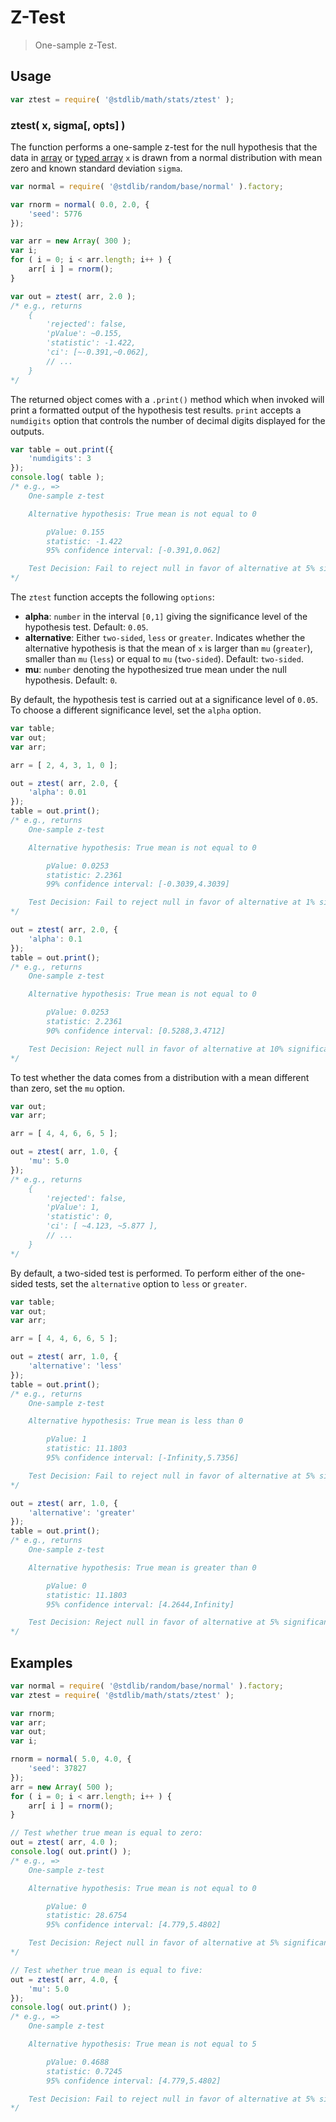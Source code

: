 <!--

@license Apache-2.0

Copyright (c) 2018 The Stdlib Authors.

Licensed under the Apache License, Version 2.0 (the "License");
you may not use this file except in compliance with the License.
You may obtain a copy of the License at

   http://www.apache.org/licenses/LICENSE-2.0

Unless required by applicable law or agreed to in writing, software
distributed under the License is distributed on an "AS IS" BASIS,
WITHOUT WARRANTIES OR CONDITIONS OF ANY KIND, either express or implied.
See the License for the specific language governing permissions and
limitations under the License.

-->

# Z-Test

> One-sample z-Test.

<section class="usage">

## Usage

```javascript
var ztest = require( '@stdlib/math/stats/ztest' );
```

### ztest( x, sigma\[, opts] )

The function performs a one-sample z-test for the null hypothesis that the data in [array][mdn-array] or [typed array][mdn-typed-array] `x` is drawn from a normal distribution with mean zero and known standard deviation `sigma`.

```javascript
var normal = require( '@stdlib/random/base/normal' ).factory;

var rnorm = normal( 0.0, 2.0, {
    'seed': 5776
});

var arr = new Array( 300 );
var i;
for ( i = 0; i < arr.length; i++ ) {
    arr[ i ] = rnorm();
}

var out = ztest( arr, 2.0 );
/* e.g., returns
    {
        'rejected': false,
        'pValue': ~0.155,
        'statistic': -1.422,
        'ci': [~-0.391,~0.062],
        // ...
    }
*/
```

The returned object comes with a `.print()` method which when invoked will print a formatted output of the hypothesis test results. `print` accepts a `numdigits` option that controls the number of decimal digits displayed for the outputs.

```javascript
var table = out.print({
    'numdigits': 3
});
console.log( table );
/* e.g., =>
    One-sample z-test

    Alternative hypothesis: True mean is not equal to 0

        pValue: 0.155
        statistic: -1.422
        95% confidence interval: [-0.391,0.062]

    Test Decision: Fail to reject null in favor of alternative at 5% significance level
*/
```

The `ztest` function accepts the following `options`:

-   **alpha**: `number` in the interval `[0,1]` giving the significance level of the hypothesis test. Default: `0.05`.
-   **alternative**: Either `two-sided`, `less` or `greater`. Indicates whether the alternative hypothesis is that the mean of `x` is larger than `mu` (`greater`), smaller than `mu` (`less`) or equal to `mu` (`two-sided`). Default: `two-sided`.
-   **mu**: `number` denoting the hypothesized true mean under the null hypothesis. Default: `0`.

By default, the hypothesis test is carried out at a significance level of `0.05`. To choose a different significance level, set the `alpha` option.

```javascript
var table;
var out;
var arr;

arr = [ 2, 4, 3, 1, 0 ];

out = ztest( arr, 2.0, {
    'alpha': 0.01
});
table = out.print();
/* e.g., returns
    One-sample z-test

    Alternative hypothesis: True mean is not equal to 0

        pValue: 0.0253
        statistic: 2.2361
        99% confidence interval: [-0.3039,4.3039]

    Test Decision: Fail to reject null in favor of alternative at 1% significance level
*/

out = ztest( arr, 2.0, {
    'alpha': 0.1
});
table = out.print();
/* e.g., returns
    One-sample z-test

    Alternative hypothesis: True mean is not equal to 0

        pValue: 0.0253
        statistic: 2.2361
        90% confidence interval: [0.5288,3.4712]

    Test Decision: Reject null in favor of alternative at 10% significance level
*/
```

To test whether the data comes from a distribution with a mean different than zero, set the `mu` option.

```javascript
var out;
var arr;

arr = [ 4, 4, 6, 6, 5 ];

out = ztest( arr, 1.0, {
    'mu': 5.0
});
/* e.g., returns
    {
        'rejected': false,
        'pValue': 1,
        'statistic': 0,
        'ci': [ ~4.123, ~5.877 ],
        // ...
    }
*/
```

By default, a two-sided test is performed. To perform either of the one-sided tests, set the `alternative` option to `less` or `greater`.

```javascript
var table;
var out;
var arr;

arr = [ 4, 4, 6, 6, 5 ];

out = ztest( arr, 1.0, {
    'alternative': 'less'
});
table = out.print();
/* e.g., returns
    One-sample z-test

    Alternative hypothesis: True mean is less than 0

        pValue: 1
        statistic: 11.1803
        95% confidence interval: [-Infinity,5.7356]

    Test Decision: Fail to reject null in favor of alternative at 5% significance level
*/

out = ztest( arr, 1.0, {
    'alternative': 'greater'
});
table = out.print();
/* e.g., returns
    One-sample z-test

    Alternative hypothesis: True mean is greater than 0

        pValue: 0
        statistic: 11.1803
        95% confidence interval: [4.2644,Infinity]

    Test Decision: Reject null in favor of alternative at 5% significance level
*/
```

</section>

<!-- /.usage -->

<section class="examples">

## Examples

<!-- eslint no-undef: "error" -->

```javascript
var normal = require( '@stdlib/random/base/normal' ).factory;
var ztest = require( '@stdlib/math/stats/ztest' );

var rnorm;
var arr;
var out;
var i;

rnorm = normal( 5.0, 4.0, {
    'seed': 37827
});
arr = new Array( 500 );
for ( i = 0; i < arr.length; i++ ) {
    arr[ i ] = rnorm();
}

// Test whether true mean is equal to zero:
out = ztest( arr, 4.0 );
console.log( out.print() );
/* e.g., =>
    One-sample z-test

    Alternative hypothesis: True mean is not equal to 0

        pValue: 0
        statistic: 28.6754
        95% confidence interval: [4.779,5.4802]

    Test Decision: Reject null in favor of alternative at 5% significance level
*/

// Test whether true mean is equal to five:
out = ztest( arr, 4.0, {
    'mu': 5.0
});
console.log( out.print() );
/* e.g., =>
    One-sample z-test

    Alternative hypothesis: True mean is not equal to 5

        pValue: 0.4688
        statistic: 0.7245
        95% confidence interval: [4.779,5.4802]

    Test Decision: Fail to reject null in favor of alternative at 5% significance level
*/
```

</section>

<!-- /.examples -->

<section class="links">

[mdn-array]: https://developer.mozilla.org/en-US/docs/Web/JavaScript/Reference/Global_Objects/Array

[mdn-typed-array]: https://developer.mozilla.org/en-US/docs/Web/JavaScript/Typed_arrays

</section>

<!-- /.links -->
